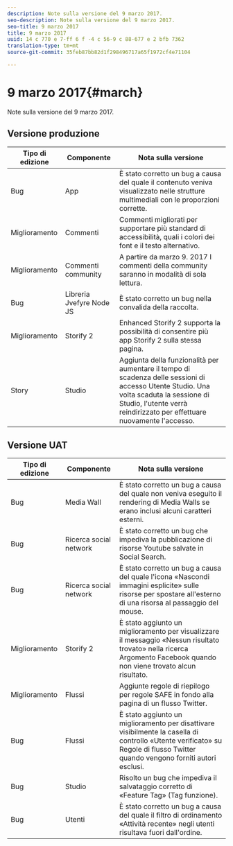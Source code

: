 ```yaml
---
description: Note sulla versione del 9 marzo 2017.
seo-description: Note sulla versione del 9 marzo 2017.
seo-title: 9 marzo 2017
title: 9 marzo 2017
uuid: 14 c 770 e 7-ff 6 f -4 c 56-9 c 88-677 e 2 bfb 7362
translation-type: tm+mt
source-git-commit: 35feb87bb82d1f298496717a65f1972cf4e71104

---
```



# 9 marzo 2017{#march}

Note sulla versione del 9 marzo 2017.

## Versione produzione

| **Tipo di edizione** | **Componente** | **Nota sulla versione** |
|---|---|---|
| Bug | App | È stato corretto un bug a causa del quale il contenuto veniva visualizzato nelle strutture multimediali con le proporzioni corrette. |
| Miglioramento | Commenti | Commenti migliorati per supportare più standard di accessibilità, quali i colori dei font e il testo alternativo. |
| Miglioramento | Commenti community | A partire da marzo 9. 2017 I commenti della community saranno in modalità di sola lettura. |
| Bug | Libreria Jvefyre Node JS | È stato corretto un bug nella convalida della raccolta. |
| Miglioramento | Storify 2 | Enhanced Storify 2 supporta la possibilità di consentire più app Storify 2 sulla stessa pagina. |
| Story | Studio | Aggiunta della funzionalità per aumentare il tempo di scadenza delle sessioni di accesso Utente Studio. Una volta scaduta la sessione di Studio, l'utente verrà reindirizzato per effettuare nuovamente l'accesso. |

## Versione UAT

| **Tipo di edizione** | **Componente** | **Nota sulla versione** |
|---|---|---|
| Bug | Media Wall | È stato corretto un bug a causa del quale non veniva eseguito il rendering di Media Walls se erano inclusi alcuni caratteri esterni. |
| Bug | Ricerca social network | È stato corretto un bug che impediva la pubblicazione di risorse Youtube salvate in Social Search. |
| Bug | Ricerca social network | È stato corretto un bug a causa del quale l'icona «Nascondi immagini esplicite» sulle risorse per spostare all'esterno di una risorsa al passaggio del mouse. |
| Miglioramento | Storify 2 | È stato aggiunto un miglioramento per visualizzare il messaggio «Nessun risultato trovato» nella ricerca Argomento Facebook quando non viene trovato alcun risultato. |
| Miglioramento | Flussi | Aggiunte regole di riepilogo per regole SAFE in fondo alla pagina di un flusso Twitter. |
| Bug | Flussi | È stato aggiunto un miglioramento per disattivare visibilmente la casella di controllo «Utente verificato» su Regole di flusso Twitter quando vengono forniti autori esclusi. |
| Bug | Studio | Risolto un bug che impediva il salvataggio corretto di «Feature Tag» (Tag funzione). |
| Bug | Utenti | È stato corretto un bug a causa del quale il filtro di ordinamento «Attività recente» negli utenti risultava fuori dall'ordine. |

